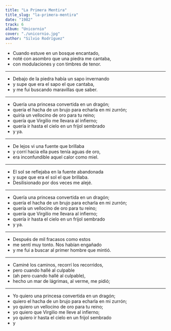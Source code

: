 ```yaml
---
title: "La Primera Mentira"
title_slug: "la-primera-mentira"
date: "1982"
track: 6
album: "Unicornio"
cover: "./unicornio.jpg"
author: "Silvio Rodríguez"
---
```


- Cuando estuve en un bosque encantado,
- noté con asombro que una piedra me cantaba,
- con modulaciones y con timbres de tenor.

---

- Debajo de la piedra había un sapo invernando
- y supe que era el sapo el que cantaba,
- y me fui buscando maravillas que saber.

---

- Quería una princesa convertida en un dragón;
- quería el hacha de un brujo para echarla en mi zurrón;
- quiría un vellocino de oro para tu reino;
- quería que Virgilio me llevara al infierno;
- quería ir hasta el cielo en un frijol sembrado
- y ya.

---

- De lejos vi una fuente que brillaba
- y corrí hacia ella pues tenía aguas de oro,
- era inconfundible aquel calor como miel.

---

- El sol se reflejaba en la fuente abandonada
- y supe que era el sol el que brillaba.
- Desilisionado por dos veces me alejé.

---

- Quería una princesa convertida en un dragón;
- quería el hacha de un brujo para echarla en mi zurrón;
- quería un vellocino de oro para tu reino;
- quería que Virgilio me llevara al infierno;
- quería ir hasta el cielo en un frijol sembrado
- y ya.

---

- Después de mil fracasos como estos
- me sentí muy tonto. Nos habían engañado
- y me fui a buscar al primer hombre que mintió.

---

- Caminé los caminos, recorrí los recorridos,
- pero cuando hallé al culpable
- (ah pero cuando hallé al culpable),
- hecho un mar de lágrimas, al verme, me pidió;

---

- Yo quiero una princesa convertida en un dragón;
- quiero el hacha de un brujo para echarla en mi zurrón;
- yo quiero un vellocino de oro para tu reino;
- yo quiero que Virgilio me lleve al infierno;
- yo quiero ir hasta el cielo en un frijol sembrado
- y
